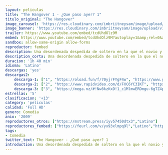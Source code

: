 ```yaml
---
layout: peliculas
title: "The Hangover 1 - ¿Que paso ayer? 1"
titulo_original: "The Hangover"
image_carousel: 'https://res.cloudinary.com/imbriitneysam/image/upload/v1543283836/que-paso-poster-min.jpg'
image_banner: 'https://res.cloudinary.com/imbriitneysam/image/upload/v1543283839/paso-abner-min.jpg'
trailer: https://www.youtube.com/embed/tcdUhdOlz9M
embed: https://www.youtube.com/embed/tcdUhdOlz9M?autoplay=1&amp;rel=0&amp;hd=1&border=0&wmode=opaque&enablejsapi=1&modestbranding=1&controls=1&showinfo=0
sandbox: allow-same-origin allow-forms
reproductor: fembed
description: Una desordenada despedida de soltero en la que el novio y tres amigos se organizan una gran fiesta en Las Vegas. Como era de esperar, a la mañana siguiente tienen una resaca tan monumental que no pueden recordar nada de lo ocurrido la noche anterior. Lo más extraordinario es que el novio ha desaparecido y en la suite del hotel se encuentran un tigre y un bebé.
description_corta: Una desordenada despedida de soltero en la que el novio y tres amigos se organizan una gran fiesta en Las Vegas. Como era de esperar, a la mañana siguiente tienen una resaca tan monumental que no pueden recordar nada de lo ocurrido la..
duracion: '1h 40 min'
idioma: 'Latino'
descargas: 'yes'
descargas2:
    descarga-1: ["1", "https://oload.fun/f/70yjrFYgF4w", "https://www.google.com/s2/favicons?domain=openload.co","OpenLoad","https://res.cloudinary.com/imbriitneysam/image/upload/v1541473684/mexico.png", "Latino", "Full HD"]
    descarga-2: ["2", "https://www.rapidvideo.com/d/FXC6YC3IKT", "https://www.google.com/s2/favicons?domain=www.rapidvideo.com","RapidVideo","https://res.cloudinary.com/imbriitneysam/image/upload/v1541473684/mexico.png", "Latino", "Full HD"]
    descarga-3: ["3", "https://mega.nz/#!Nw8kzKxD!1_c1MlmwERDmgu-6gTZ4pSqx-bXUyZwEhe82VFmkAY0", "https://www.google.com/s2/favicons?domain=mega.nz","Mega","https://res.cloudinary.com/imbriitneysam/image/upload/v1541473684/mexico.png", "Latino", "Full HD"]
estrellas: '5'
clasificacion: '+13'
category: 'peliculas'
calidad: 'Full HD'
genero: Comedia
anio: '2009'
reproductores_otros: ["https://mstream.press/iyv57450dtx3","Latino"]
reproductores_fembed: ["https://feurl.com/v/yx93xlmpq9l","Latino","https://feurl.com/v/8gvdeewxdpo","Latino","https://feurl.com/v/pmo5xe8g89l","Latino"]
tags:
- Comedia
twitter_text: The Hangover - ¿Qué paso ayer? 1
introduction: Una desordenada despedida de soltero en la que el novio y tres amigos se organizan una gran fiesta en Las Vegas. Como era de esperar, a la mañana siguiente tienen una resaca tan monumental que no pueden recordar nada de lo ocurrido la..
---
```



 







